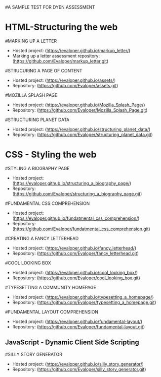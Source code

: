 #A SAMPLE TEST FOR DYEN ASSESSMENT

# HTML-Structuring the web

#MARKING UP A LETTER
- Hosted project: (https://evaloper.github.io/markup_letter/)
- Marking up a letter assessment repository: (https://github.com/Evaloper/markup_letter.git)

#STRUCURING A PAGE OF CONTENT
- Hosted project: (https://evaloper.github.io/assets/)
- Repository: (https://github.com/Evaloper/assets.git)

#MOZILLA SPLASH PAGE
- Hosted project: (https://evaloper.github.io/Mozilla_Splash_Page/)
- Repository: (https://github.com/Evaloper/Mozilla_Splash_Page.git)


#STRUCTURING PLANET DATA
- Hosted project: (https://evaloper.github.io/structuring_planet_data/)
- Repository: (https://github.com/Evaloper/structuring_planet_data.git)

# CSS - Styling the web

#STYLING A BIOGRAPHY PAGE
- Hosted project: (https://evaloper.github.io/structuring_a_biography_page/)
- Repository: (https://github.com/Evaloper/structuring_a_biography_page.git)

#FUNDAMENTAL CSS COMPREHENSION
- Hosted project: (https://evaloper.github.io/fundatmental_css_comprehension/)
- Repository: (https://github.com/Evaloper/fundatmental_css_comprehension.git)

#CREATING A FANCY LETTERHEAD
- Hosted project: (https://evaloper.github.io/fancy_letterhead/)
- Repository: (https://github.com/Evaloper/fancy_letterhead.git)

#COOL LOOKING BOX
- Hosted project: (https://evaloper.github.io/cool_looking_box/)
- Repository: (https://github.com/Evaloper/cool_looking_box.git)

#TYPESETTING A COMMUNITY HOMEPAGE
- Hosted project: (https://evaloper.github.io/typesetting_a_homepage/)
- Repository: (https://github.com/Evaloper/typesetting_a_homepage.git)

#FUNDAMENTAL LAYOUT COMPREHENSION
- Hosted project: (https://evaloper.github.io/fundamental-layout/)
- Repository: (https://github.com/Evaloper/fundamental-layout.git)

## JavaScript - Dynamic Client Side Scripting

#SILLY STORY GENERATOR
- Hosted project: (https://evaloper.github.io/silly_story_generator/)
- Repository: (https://github.com/Evaloper/silly_story_generator.git)
